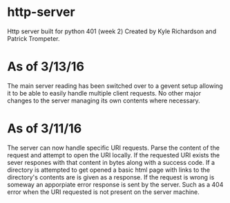 # http-server
Http server built for python 401 (week 2)
Created by Kyle Richardson and Patrick Trompeter.

# As of 3/13/16
The main server reading has been switched over to a gevent setup allowing it to be able to easily handle multiple client requests. No other major changes to the server managing its own contents where necessary. 

# As of 3/11/16
The server can now handle specific URI requests. Parse the content of the request and attempt to open the URI locally. If the requested URI exists the sever respones with that content in bytes along with a success code. If a directory is attempted to get opened a basic html page with links to the directory's contents are is given as a response. If the request is wrong is someway an apporpiate error response is sent by the server. Such as a 404 error when the URI requested is not present on the server machine.
